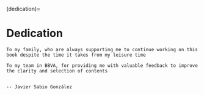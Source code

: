 (dedication)=

# Dedication

```{epigraph}
To my family, who are always supporting me to continue working on this book despite the time it takes from my leisure time

To my team in BBVA, for providing me with valuable feedback to improve the clarity and selection of contents


-- Javier Sabio González
```